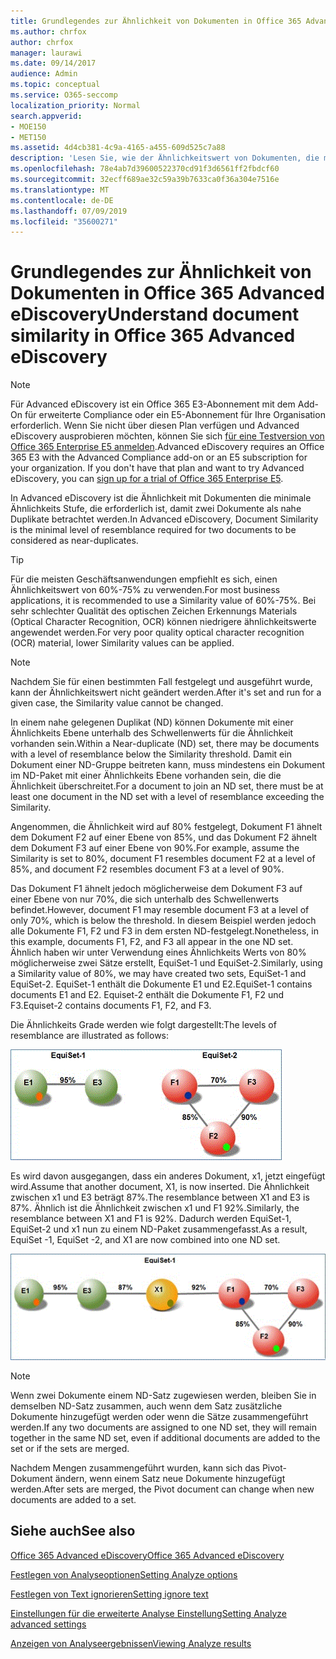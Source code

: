 ```yaml
---
title: Grundlegendes zur Ähnlichkeit von Dokumenten in Office 365 Advanced eDiscovery
ms.author: chrfox
author: chrfox
manager: laurawi
ms.date: 09/14/2017
audience: Admin
ms.topic: conceptual
ms.service: O365-seccomp
localization_priority: Normal
search.appverid:
- MOE150
- MET150
ms.assetid: 4d4cb381-4c9a-4165-a455-609d525c7a88
description: 'Lesen Sie, wie der Ähnlichkeitswert von Dokumenten, die minimale Ähnlichkeit zweier Dateien, die als nahe Duplikate betrachtet werden müssen, in Office 365 Advanced eDiscovery funktioniert. '
ms.openlocfilehash: 78e4ab7d39600522370cd91f3d6561ff2fbdcf60
ms.sourcegitcommit: 32ecff689ae32c59a39b7633ca0f36a304e7516e
ms.translationtype: MT
ms.contentlocale: de-DE
ms.lasthandoff: 07/09/2019
ms.locfileid: "35600271"
---
```

# <a name="understand-document-similarity-in-office-365-advanced-ediscovery"></a><span data-ttu-id="49d02-103">Grundlegendes zur Ähnlichkeit von Dokumenten in Office 365 Advanced eDiscovery</span><span class="sxs-lookup"><span data-stu-id="49d02-103">Understand document similarity in Office 365 Advanced eDiscovery</span></span>

> [!NOTE]
> <span data-ttu-id="49d02-p101">Für Advanced eDiscovery ist ein Office 365 E3-Abonnement mit dem Add-On für erweiterte Compliance oder ein E5-Abonnement für Ihre Organisation erforderlich. Wenn Sie nicht über diesen Plan verfügen und Advanced eDiscovery ausprobieren möchten, können Sie sich [für eine Testversion von Office 365 Enterprise E5 anmelden](https://go.microsoft.com/fwlink/p/?LinkID=698279).</span><span class="sxs-lookup"><span data-stu-id="49d02-p101">Advanced eDiscovery requires an Office 365 E3 with the Advanced Compliance add-on or an E5 subscription for your organization. If you don't have that plan and want to try Advanced eDiscovery, you can [sign up for a trial of Office 365 Enterprise E5](https://go.microsoft.com/fwlink/p/?LinkID=698279).</span></span> 
  
<span data-ttu-id="49d02-106">In Advanced eDiscovery ist die Ähnlichkeit mit Dokumenten die minimale Ähnlichkeits Stufe, die erforderlich ist, damit zwei Dokumente als nahe Duplikate betrachtet werden.</span><span class="sxs-lookup"><span data-stu-id="49d02-106">In Advanced eDiscovery, Document Similarity is the minimal level of resemblance required for two documents to be considered as near-duplicates.</span></span>
  
> [!TIP]
> <span data-ttu-id="49d02-107">Für die meisten Geschäftsanwendungen empfiehlt es sich, einen Ähnlichkeitswert von 60%-75% zu verwenden.</span><span class="sxs-lookup"><span data-stu-id="49d02-107">For most business applications, it is recommended to use a Similarity value of 60%-75%.</span></span> <span data-ttu-id="49d02-108">Bei sehr schlechter Qualität des optischen Zeichen Erkennungs Materials (Optical Character Recognition, OCR) können niedrigere ähnlichkeitswerte angewendet werden.</span><span class="sxs-lookup"><span data-stu-id="49d02-108">For very poor quality optical character recognition (OCR) material, lower Similarity values can be applied.</span></span> 
  
> [!NOTE]
> <span data-ttu-id="49d02-109">Nachdem Sie für einen bestimmten Fall festgelegt und ausgeführt wurde, kann der Ähnlichkeitswert nicht geändert werden.</span><span class="sxs-lookup"><span data-stu-id="49d02-109">After it's set and run for a given case, the Similarity value cannot be changed.</span></span> 
  
<span data-ttu-id="49d02-110">In einem nahe gelegenen Duplikat (ND) können Dokumente mit einer Ähnlichkeits Ebene unterhalb des Schwellenwerts für die Ähnlichkeit vorhanden sein.</span><span class="sxs-lookup"><span data-stu-id="49d02-110">Within a Near-duplicate (ND) set, there may be documents with a level of resemblance below the Similarity threshold.</span></span> <span data-ttu-id="49d02-111">Damit ein Dokument einer ND-Gruppe beitreten kann, muss mindestens ein Dokument im ND-Paket mit einer Ähnlichkeits Ebene vorhanden sein, die die Ähnlichkeit überschreitet.</span><span class="sxs-lookup"><span data-stu-id="49d02-111">For a document to join an ND set, there must be at least one document in the ND set with a level of resemblance exceeding the Similarity.</span></span> 
  
<span data-ttu-id="49d02-112">Angenommen, die Ähnlichkeit wird auf 80% festgelegt, Dokument F1 ähnelt dem Dokument F2 auf einer Ebene von 85%, und das Dokument F2 ähnelt dem Dokument F3 auf einer Ebene von 90%.</span><span class="sxs-lookup"><span data-stu-id="49d02-112">For example, assume the Similarity is set to 80%, document F1 resembles document F2 at a level of 85%, and document F2 resembles document F3 at a level of 90%.</span></span> 
  
<span data-ttu-id="49d02-113">Das Dokument F1 ähnelt jedoch möglicherweise dem Dokument F3 auf einer Ebene von nur 70%, die sich unterhalb des Schwellenwerts befindet.</span><span class="sxs-lookup"><span data-stu-id="49d02-113">However, document F1 may resemble document F3 at a level of only 70%, which is below the threshold.</span></span> <span data-ttu-id="49d02-114">In diesem Beispiel werden jedoch alle Dokumente F1, F2 und F3 in dem ersten ND-festgelegt.</span><span class="sxs-lookup"><span data-stu-id="49d02-114">Nonetheless, in this example, documents F1, F2, and F3 all appear in the one ND set.</span></span> <span data-ttu-id="49d02-115">Ähnlich haben wir unter Verwendung eines Ähnlichkeits Werts von 80% möglicherweise zwei Sätze erstellt, EquiSet-1 und EquiSet-2.</span><span class="sxs-lookup"><span data-stu-id="49d02-115">Similarly, using a Similarity value of 80%, we may have created two sets, EquiSet-1 and EquiSet-2.</span></span> <span data-ttu-id="49d02-116">EquiSet-1 enthält die Dokumente E1 und E2.</span><span class="sxs-lookup"><span data-stu-id="49d02-116">EquiSet-1 contains documents E1 and E2.</span></span> <span data-ttu-id="49d02-117">Equiset-2 enthält die Dokumente F1, F2 und F3.</span><span class="sxs-lookup"><span data-stu-id="49d02-117">Equiset-2 contains documents F1, F2, and F3.</span></span> 
  
<span data-ttu-id="49d02-118">Die Ähnlichkeits Grade werden wie folgt dargestellt:</span><span class="sxs-lookup"><span data-stu-id="49d02-118">The levels of resemblance are illustrated as follows:</span></span>
  
![Dokument Ähnlichkeit](media/3907ea7d-e28a-4027-8fc3-be090dd39144.gif)
  
<span data-ttu-id="49d02-120">Es wird davon ausgegangen, dass ein anderes Dokument, x1, jetzt eingefügt wird.</span><span class="sxs-lookup"><span data-stu-id="49d02-120">Assume that another document, X1, is now inserted.</span></span> <span data-ttu-id="49d02-121">Die Ähnlichkeit zwischen x1 und E3 beträgt 87%.</span><span class="sxs-lookup"><span data-stu-id="49d02-121">The resemblance between X1 and E3 is 87%.</span></span> <span data-ttu-id="49d02-122">Ähnlich ist die Ähnlichkeit zwischen x1 und F1 92%.</span><span class="sxs-lookup"><span data-stu-id="49d02-122">Similarly, the resemblance between X1 and F1 is 92%.</span></span> <span data-ttu-id="49d02-123">Dadurch werden EquiSet-1, EquiSet-2 und x1 nun zu einem ND-Paket zusammengefasst.</span><span class="sxs-lookup"><span data-stu-id="49d02-123">As a result, EquiSet -1, EquiSet -2, and X1 are now combined into one ND set.</span></span>
  
![Dokument Ähnlichkeit](media/d140d347-33d5-475a-af04-594a0f2ab13d.gif)
  
> [!NOTE]
> <span data-ttu-id="49d02-125">Wenn zwei Dokumente einem ND-Satz zugewiesen werden, bleiben Sie in demselben ND-Satz zusammen, auch wenn dem Satz zusätzliche Dokumente hinzugefügt werden oder wenn die Sätze zusammengeführt werden.</span><span class="sxs-lookup"><span data-stu-id="49d02-125">If any two documents are assigned to one ND set, they will remain together in the same ND set, even if additional documents are added to the set or if the sets are merged.</span></span> 
  
<span data-ttu-id="49d02-126">Nachdem Mengen zusammengeführt wurden, kann sich das Pivot-Dokument ändern, wenn einem Satz neue Dokumente hinzugefügt werden.</span><span class="sxs-lookup"><span data-stu-id="49d02-126">After sets are merged, the Pivot document can change when new documents are added to a set.</span></span> 
  
## <a name="see-also"></a><span data-ttu-id="49d02-127">Siehe auch</span><span class="sxs-lookup"><span data-stu-id="49d02-127">See also</span></span>

[<span data-ttu-id="49d02-128">Office 365 Advanced eDiscovery</span><span class="sxs-lookup"><span data-stu-id="49d02-128">Office 365 Advanced eDiscovery</span></span>](office-365-advanced-ediscovery.md)
  
[<span data-ttu-id="49d02-129">Festlegen von Analyseoptionen</span><span class="sxs-lookup"><span data-stu-id="49d02-129">Setting Analyze options</span></span>](set-analyze-options-in-advanced-ediscovery.md)
  
[<span data-ttu-id="49d02-130">Festlegen von Text ignorieren</span><span class="sxs-lookup"><span data-stu-id="49d02-130">Setting ignore text</span></span>](set-ignore-text-in-advanced-ediscovery.md)
  
[<span data-ttu-id="49d02-131">Einstellungen für die erweiterte Analyse Einstellung</span><span class="sxs-lookup"><span data-stu-id="49d02-131">Setting Analyze advanced settings</span></span>](set-analyze-advanced-settings-in-advanced-ediscovery.md)
  
[<span data-ttu-id="49d02-132">Anzeigen von Analyseergebnissen</span><span class="sxs-lookup"><span data-stu-id="49d02-132">Viewing Analyze results</span></span>](view-analyze-results-in-advanced-ediscovery.md)

